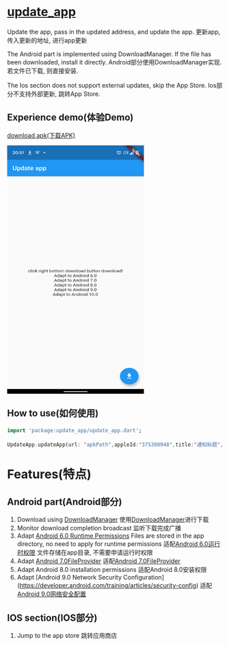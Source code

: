 # [update_app](https://pub.dev/packages/update_app)
Update the app, pass in the updated address, and update the app.
更新app, 传入更新的地址, 进行app更新

The Android part is implemented using DownloadManager. If the file has been downloaded, install it directly.
Android部分使用DownloadManager实现.若文件已下载, 则直接安装.

The Ios section does not support external updates, skip the App Store.
Ios部分不支持外部更新, 跳转App Store.

## Experience demo(体验Demo)
[download apk(下载APK)](apks/app-debug.apk)

 <img src="images/screen.png" width = "320" height = "580" alt="screen" align=center />

## How to use(如何使用)
```dart
import 'package:update_app/update_app.dart';

UpdateApp.updateApp(url: "apkPath",appleId:"375380948",title:"通知标题",description:"通知描述");
```


# Features(特点)
## Android part(Android部分)
1. Download using [DownloadManager](https://developer.android.com/reference/android/app/DownloadManager)
   使用[DownloadManager](https://developer.android.com/reference/android/app/DownloadManager)进行下载
2. Monitor download completion broadcast
   监听下载完成广播
3. Adapt [Android 6.0 Runtime Permissions](https://developer.android.com/training/permissions/requesting?hl=en) Files are stored in the app directory, no need to apply for runtime permissions
   适配[Android 6.0运行时权限](https://developer.android.com/training/permissions/requesting?hl=zh-cn) 文件存储在app目录, 不需要申请运行时权限
4. Adapt [Android 7.0FileProvider](https://developer.android.com/reference/android/support/v4/content/FileProvider)
   适配[Android 7.0FileProvider](https://developer.android.com/reference/android/support/v4/content/FileProvider)
5. Adapt Android 8.0 installation permissions
   适配Android 8.0安装权限
6. Adapt [Android 9.0 Network Security Configuration] (https://developer.android.com/training/articles/security-config)
   适配[Android 9.0网络安全配置](https://developer.android.com/training/articles/security-config)

## IOS section(IOS部分)
1. Jump to the app store
   跳转应用商店